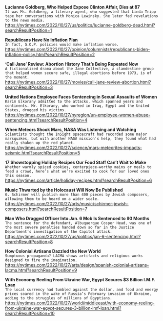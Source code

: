 **Lucianne Goldberg, Who Helped Expose Clinton Affair, Dies at 87**\
`It was Ms. Goldberg, a literary agent, who suggested that Linda Tripp tape her conversations with Monica Lewinsky. She later fed revelations to the news media.`\
https://nytimes.com/2022/10/27/us/politics/lucianne-goldberg-dead.html?searchResultPosition=1

**Republicans Have No Inflation Plan**\
`In fact, G.O.P. policies would make inflation worse.`\
https://nytimes.com/2022/10/27/opinion/columnists/republicans-biden-inflation-policy.html?searchResultPosition=2

**‘Call Jane’ Review: Abortion History That’s Being Repeated Now**\
`A fictionalized drama about the Jane Collective, a clandestine group that helped women secure safe, illegal abortions before 1973, is of the moment.`\
https://nytimes.com/2022/10/27/movies/call-jane-review-abortion.html?searchResultPosition=3

**United Nations Employee Faces Sentencing in Sexual Assaults of Women**\
`Karim Elkorany admitted to the attacks, which spanned years and continents. Mr. Elkorany, who worked in Iraq, Egypt and the United States, drugged his victims.`\
https://nytimes.com/2022/10/27/nyregion/un-employee-women-abuse-sentencing.html?searchResultPosition=4

**When Meteors Shook Mars, NASA Was Listening and Watching**\
`Scientists thought the InSight spacecraft had recorded some major marsquakes, but with another NASA mission’s help, they found what had really shaken up the red planet.`\
https://nytimes.com/2022/10/27/science/mars-meteorites-impacts-seismic.html?searchResultPosition=5

**17 Showstopping Holiday Recipes Our Food Staff Can’t Wait to Make**\
`Whether warmly spiced cookies, centerpiece-worthy mains or meals to feed a crowd, here’s what we’re excited to cook for our loved ones this season.`\
https://nytimes.com/article/holiday-recipes.html?searchResultPosition=6

**Music Thwarted by the Holocaust Will Now Be Published**\
`G. Schirmer will publish more than 400 pieces by Jewish composers, allowing them to be heard on a wider scale.`\
https://nytimes.com/2022/10/27/arts/music/schirmer-jewish-composers.html?searchResultPosition=7

**Man Who Dragged Officer Into Jan. 6 Mob Is Sentenced to 90 Months**\
`The sentence for the defendant, Albuquerque Cosper Head, was one of the most severe penalties handed down so far in the Justice Department’s investigation of the Capitol attack.`\
https://nytimes.com/2022/10/27/us/politics/jan-6-sentencing.html?searchResultPosition=8

**How Colonial Artisans Dazzled the New World**\
`Sumptuous propaganda? LACMA shows artifacts and religious works designed to fire the imagination.`\
https://nytimes.com/2022/10/27/arts/design/spanish-colonial-artisans-lacma.html?searchResultPosition=9

**With Economy Reeling From Ukraine War, Egypt Secures $3 Billion I.M.F. Loan**\
`The local currency had tumbled against the dollar, and food and energy prices soared in the wake of Russia’s February invasion of Ukraine, adding to the struggles of millions of Egyptians.`\
https://nytimes.com/2022/10/27/world/middleeast/with-economy-reeling-from-ukraine-war-egypt-secures-3-billion-imf-loan.html?searchResultPosition=10

